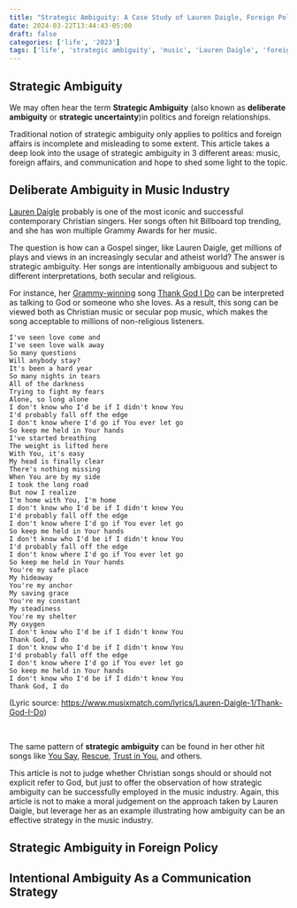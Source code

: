 ```yaml
---
title: "Strategic Ambiguity: A Case Study of Lauren Daigle, Foreign Policy, and Linguistics(Draft)"  
date: 2024-03-22T13:44:43-05:00  
draft: false  
categories: ['life', '2023']  
tags: ['life', 'strategic ambiguity', 'music', 'Lauren Daigle', 'foreign policy', 'linguistics', 'communication', 'strategy']  
---
```


## Strategic Ambiguity

We may often hear the term **Strategic Ambiguity** (also known as **deliberate ambiguity** or **strategic uncertainty**)in 
politics and foreign relationships.

Traditional notion of strategic ambiguity only applies to politics and foreign affairs is incomplete and misleading to 
some extent.  This article takes a deep look into the usage of strategic ambiguity in 3 different areas:  music,  foreign
affairs, and communication and hope to shed some light to the topic.

## Deliberate Ambiguity in Music Industry

[Lauren Daigle](https://en.wikipedia.org/wiki/Lauren_Daigle) probably is one of the most iconic and successful 
contemporary Christian singers.  Her songs often hit Billboard top trending, and she has won multiple Grammy Awards for her music.  

The question is how can a Gospel singer, like Lauren Daigle,  get millions of plays and views in an increasingly secular
and atheist world? The answer is strategic ambiguity.  Her songs are intentionally ambiguous and subject to different
interpretations,  both secular and religious.  

For instance,  her [Grammy-winning](https://www.grammy.com/artists/lauren-daigle/18968) song [Thank God I Do](https://www.youtube.com/watch?v=wfR6XLXRNy0) can be interpreted as talking to God or someone who she loves. 
As a result,  this song can be viewed both as Christian music or secular pop music,  which makes the song acceptable to
millions of non-religious listeners.


```shell
I've seen love come and
I've seen love walk away
So many questions
Will anybody stay?
It's been a hard year
So many nights in tears
All of the darkness
Trying to fight my fears
Alone, so long alone
I don't know who I'd be if I didn't know You
I'd probably fall off the edge
I don't know where I'd go if You ever let go
So keep me held in Your hands
I've started breathing
The weight is lifted here
With You, it's easy
My head is finally clear
There's nothing missing
When You are by my side
I took the long road
But now I realize
I'm home with You, I'm home
I don't know who I'd be if I didn't know You
I'd probably fall off the edge
I don't know where I'd go if You ever let go
So keep me held in Your hands
I don't know who I'd be if I didn't know You
I'd probably fall off the edge
I don't know where I'd go if You ever let go
So keep me held in Your hands
You're my safe place
My hideaway
You're my anchor
My saving grace
You're my constant
My steadiness
You're my shelter
My oxygen
I don't know who I'd be if I didn't know You
Thank God, I do
I don't know who I'd be if I didn't know You
I'd probably fall off the edge
I don't know where I'd go if You ever let go
So keep me held in Your hands
I don't know who I'd be if I didn't know You
Thank God, I do
```
(Lyric source:  https://www.musixmatch.com/lyrics/Lauren-Daigle-1/Thank-God-I-Do)

<br/>

The same pattern of **strategic ambiguity** can be found in her other hit songs like [You Say](https://www.youtube.com/watch?v=g_49NQI3XTQ),
[Rescue](https://www.youtube.com/watch?v=gYR0xP1j4PY), [Trust in You](https://www.youtube.com/watch?v=n_aVFVveJNs), and others. 

This article is not to judge whether Christian songs should or should not explicit refer to God,  but just to offer the
observation of how strategic ambiguity can be successfully employed in the music industry.  Again,  this article is not
to make a moral judgement on the approach taken by Lauren Daigle,  but leverage her as an example illustrating how ambiguity
can be an effective strategy in the music industry.


## Strategic Ambiguity in Foreign Policy

## Intentional Ambiguity As a Communication Strategy